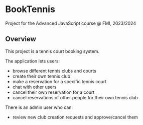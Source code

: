 # BookTennis
Project for the Advanced JavaScript course @ FMI, 2023/2024

## Overview
This project is a tennis court booking system.

The application lets users:
- browse different tennis clubs and courts
- create their own tennis club
- make a reservation for a specific tennis court
- chat with other users
- cancel their own reservation for a court
- cancel reservations of other people for their own tennis club

There is an admin user who can:
- review new club creation requests and approve/cancel them